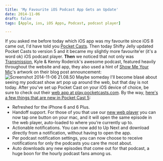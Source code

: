 ```yaml
---
title: 'My Favourite iOS Podcast App Gets an Update'
date: 2014-11-06
draft: false
tags: [Apple, ios, iOS Apps, Podcast, podcast player]

---
```


If you asked me before today which iOS app was my favourite since iOS 8 came out, I'd have told you [Pocket Casts](https://itunes.apple.com/ca/app/pocket-casts/id414834813?mt=8&uo=4&at=10l4Ki). Then today Shifty Jelly updated Pocket Casts to version 5 and it became my slightly more favourite'er (it's a word ok) iOS podcast player. **Then** we noticed that not only was [Transmission](http://goodstuff.fm/transmission), Kyle & Kenny Roderick's awesome podcast, featured heavily throughout the website and app, they also used a hint of [Show Me Your Mic](http://goodstuff.fm/smym)'s artwork on their blog post announcement: ![Screenshot 2014-11-06 21.08.50](https://chrisenns.com/wp-content/uploads/2014/11/Screenshot-2014-11-06-21.08.50-600x456.png) Maybe someday I'll become blasé about seeing my podcast show art pop up around the web, but that day is not today. After you've set up Pocket Cast on your iOS device of choice, be sure to check out their [web app at play.pocketcasts.com](https://play.pocketcasts.com/). By the way, [here's a few things that are new in Pocket Cast 5](http://blog.shiftyjelly.com/2014/11/07/pocket-casts-5-for-ios-bigger-than-the-biggest/):

*   Refreshed for the iPhone 6 and 6 Plus.
*   Handoff support. For those of you that use our [new web player](https://play.pocketcasts.com/) you can now tap one button on your mac, and it will open the same episode in the web player, auto-loaded to where you’re currently up to.
*   Actionable notifications. You can now add to Up Next and download directly from a notification, without having to open the app.
*   Per podcast notification settings, you can now choose to receive notifications for only the podcasts you care the most about.
*   Auto downloads any new episodes that come out for that podcast, a huge boon for the hourly podcast fans among us.

[](https://itunes.apple.com/ca/app/pocket-casts/id414834813?mt=8&uo=4&at=10l4Ki)